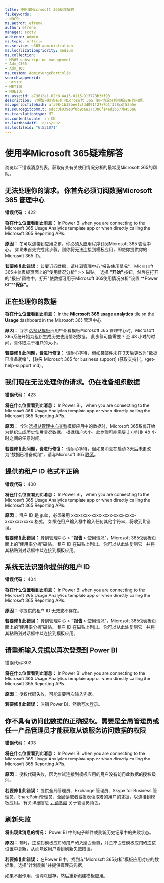 ```yaml
---
title: 使用率Microsoft 365疑难解答
f1.keywords:
- NOCSH
ms.author: efrene
author: efrene
manager: scotv
audience: Admin
ms.topic: article
ms.service: o365-administration
ms.localizationpriority: medium
ms.collection:
- M365-subscription-management
- Adm_O365
- Adm_TOC
ms.custom: AdminSurgePortfolio
search.appverid:
- BCS160
- MET150
- MOE150
ms.assetid: a73632a1-62c8-4a13-8115-913773b30f93
description: 了解如何排查有关 Microsoft 365 使用情况分析模板应用的问题。
ms.openlocfilehash: afa9841b38beefcfdd091f27e7b1f328cdf52a5e
ms.sourcegitcommit: 6dcc3b039e0f0b9bae17c386f14ed2b577b453a6
ms.translationtype: MT
ms.contentlocale: zh-CN
ms.lasthandoff: 12/15/2021
ms.locfileid: "61531071"
---
```

# <a name="troubleshooting-microsoft-365-usage-analytics"></a>使用率Microsoft 365疑难解答

浏览以下错误消息列表，获取有关有关使用情况分析的最常见Microsoft 365的帮助。
  
    
## <a name="we-are-unable-to-process-your-request-you-have-to-first-subscribe-to-this-data-from-the-microsoft-365-admin-center"></a>无法处理你的请求。 你首先必须订阅数据Microsoft 365 管理中心

 **错误代码** ：422 
  
 **将在什么位置看到此消息：** In Power BI when you are connecting to the Microsoft 365 Usage Analytics template app or when directly calling the Microsoft 365 Reporting APIs. 
  
 **原因：** 在可以连接到应用之前，你必须从应用程序订阅Microsoft 365 管理中心。 如果未首先完成此步骤，则你将无法连接到模板应用，即使你提供你的Microsoft 365 ID。 
  
 **若要修复此错误：** 若要订阅数据，请转到管理中心"报告使用情况"，Microsoft 365主仪表板页面上的"使用情况分析" \>  \> <a href="https://go.microsoft.com/fwlink/p/?linkid=2074756" target="_blank"></a>磁贴。 选择 **"开始"** 按钮，然后在打开的"报告"窗格中，打开"使数据可用于Microsoft 365使用情况分析"设置 **Power BI"****保存"。**
  
## <a name="we-are-processing-your-data"></a>正在处理你的数据

 **将在什么位置看到此消息：** In the **Microsoft 365 usage analytics** tile on the **Usage** dashboard in the Microsoft 365 管理中心. 
  
 **原因：** 当你 [选择从模板](enable-usage-analytics.md)应用中查看模板Microsoft 365 管理中心时，Microsoft 365系统开始为组织生成历史使用情况数据。 此步骤可能需要 2 至 48 小时的时间，具体取决于租户的大小。 
  
 **若要修复此问题，请进行修复：** 请耐心等待，但如果邮件未在 3天后更改为"数据已准备就绪"，[联系 Microsoft 365 for business support] (获取支持] (。/get-help-support.md) 。
  
## <a name="we-are-unable-to-process-your-request-at-this-time-we-are-still-preparing-the-data-for-your-organization"></a>我们现在无法处理你的请求。仍在准备组织数据

 **错误代码：** 423 
  
 **将在什么位置看到此消息：** In Power BI， when you are connecting to the Microsoft 365 Usage Analytics template app or when directly calling the Microsoft 365 Reporting APIs. 
  
 **原因：** 当你 [选择从管理中心查看](enable-usage-analytics.md)模板应用中的数据时，Microsoft 365系统开始为组织生成历史使用情况数据。 根据租户大小，此步骤可能需要 2 小时到 48 小时之间的任意时间。 
  
 **若要修复此问题，请进行修复：** 请耐心等待，但如果消息在启动 3天后未更改为"数据已准备就绪"，请与Microsoft 365 [联系](../../business-video/get-help-support.md)。
  
## <a name="the-tenant-id-you-provided-is-not-in-the-correct-format"></a>提供的租户 ID 格式不正确

 **错误代码：** 400 
  
 **将在什么位置看到此消息：** In Power BI， when you are connecting to the Microsoft 365 Usage Analytics template app or when directly calling the Microsoft 365 Reporting APIs. 
  
 **原因：** 租户 ID 是 guid，必须采用 xxxxxxxx-xxxx-xxxx-xxxx-xxxx-xxxxxxxxxxxx 格式。 如果在租户输入框中输入任何其他字符串，将收到此错误。 
  
 **若要修复此错误：** 转到管理中心 \> **"报告** \> <a href="https://go.microsoft.com/fwlink/p/?linkid=2074756" target="_blank">使用情况</a>"，Microsoft 365仪表板页面上的"使用率分析"磁贴。 租户 ID 在磁贴上列出。 你可以从此处复制它，并将其粘贴到对话框中以连接到模板应用。 
  
## <a name="the-tenant-id-you-provided-is-not-recognized-by-our-system"></a>系统无法识别你提供的租户 ID

 **错误代码：** 404 
  
 **将在什么位置看到此消息：** In Power BI when you are connecting to the Microsoft 365 Usage Analytics template app or when directly calling the Microsoft 365 Reporting APIs. 
  
 **原因：** 你提供的租户 ID 无效或不存在。 
  
 **若要修复此错误：** 转到管理中心 \> **"报告** \> <a href="https://go.microsoft.com/fwlink/p/?linkid=2074756" target="_blank">使用情况</a>"，Microsoft 365仪表板页面上的"使用率分析"磁贴。 租户 ID 在磁贴上列出。 你可以从此处复制它，并将其粘贴到对话框中以连接到模板应用。 
  
## <a name="please-re-enter-your-credentials-to-sign-in-to-power-bi-again"></a>请重新输入凭据以再次登录到 Power BI

错误代码:302
  
 **将在什么位置看到此消息：** In Power BI when you are connecting to the Microsoft 365 Usage Analytics template app or when directly calling the Microsoft 365 Reporting APIs. 
  
 **原因：** 授权代码失败，可能需要再次输入凭据。 
  
 **若要修复此错误：** 注销 Power BI，然后再次登录。 
  
## <a name="you-do-not-have-the-right-authorization-to-access-to-this-data-to-be-able-to-gain-access-to-the-data-from-this-service-you-need-to-be-either-a-global-admin-or-any-one-of-the-product-admins"></a>你不具有访问此数据的正确授权。需要是全局管理员或任一产品管理员才能获取从该服务访问数据的权限

 **错误代码：** 403 
  
 **将在什么位置看到此消息：** In Power BI when you are connecting to the Microsoft 365 Usage Analytics template app or when directly calling the Microsoft 365 Reporting APIs. 
  
 **原因：** 授权代码失败，因为尝试连接到模板应用的用户没有访问此数据的授权级别。 
  
 **若要修复此错误：** 提供全局管理员、Exchange 管理员、Skype for Business 管理员、SharePoint管理员、全局读取者或报表读取者的用户的凭据，以连接到模板应用。   有关详细信息 [，请参阅](../add-users/about-admin-roles.md) 关于管理员角色。 
  
## <a name="refresh-failed"></a>刷新失败

 **将出现此消息的情况：** Power BI 中的电子邮件或刷新历史记录中的失败状态。 
  
 **原因：** 有时，连接到模板应用的用户的凭据会重置，并且不会在模板应用的连接设置中更新，从而导致用户看到刷新失败错误。 
  
 **若要修复此错误：** 在Power BI中，找到与"Microsoft 365分析"模板应用对应的数据集，选择"计划刷新"并提供管理员凭据。 
  
如果不起作用，请清除缓存，然后重新创建模板应用。
  
  
